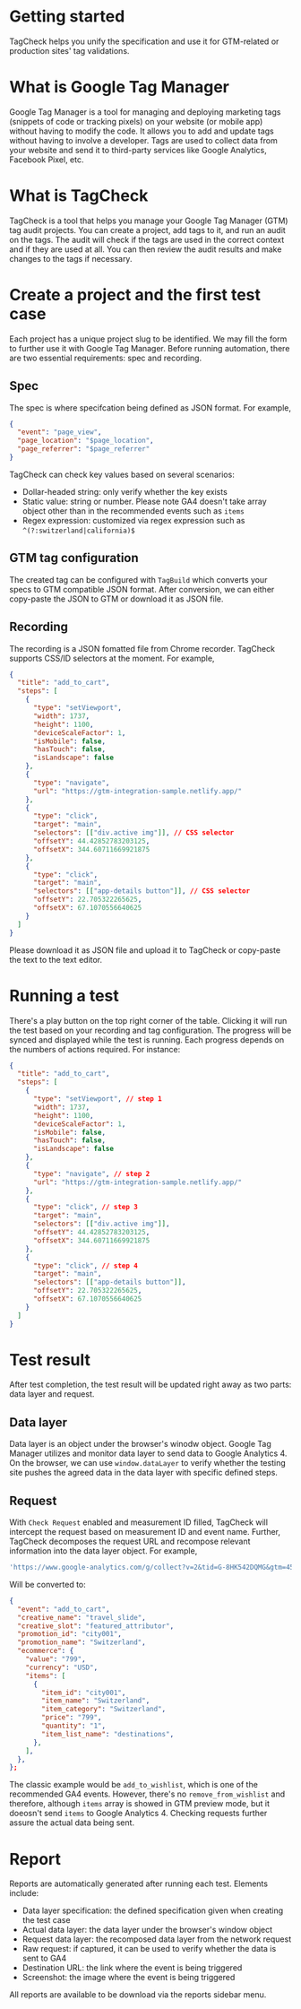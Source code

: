 # Getting started

TagCheck helps you unify the specification and use it for GTM-related or production sites' tag validations.

# What is Google Tag Manager

Google Tag Manager is a tool for managing and deploying marketing tags (snippets of code or tracking pixels) on your website (or mobile app) without having to modify the code. It allows you to add and update tags without having to involve a developer. Tags are used to collect data from your website and send it to third-party services like Google Analytics, Facebook Pixel, etc.

# What is TagCheck

TagCheck is a tool that helps you manage your Google Tag Manager (GTM) tag audit projects. You can create a project, add tags to it, and run an audit on the tags. The audit will check if the tags are used in the correct context and if they are used at all. You can then review the audit results and make changes to the tags if necessary.

# Create a project and the first test case

Each project has a unique project slug to be identified. We may fill the form to further use it with Google Tag Manager. Before running automation, there are two essential requirements: spec and recording.

## Spec

The spec is where specifcation being defined as JSON format. For example,

```json
{
  "event": "page_view",
  "page_location": "$page_location",
  "page_referrer": "$page_referrer"
}
```

TagCheck can check key values based on several scenarios:

- Dollar-headed string: only verify whether the key exists
- Static value: string or number. Please note GA4 doesn't take array object other than in the recommended events such as `items`
- Regex expression: customized via regex expression such as `^(?:switzerland|california)$`

## GTM tag configuration

The created tag can be configured with `TagBuild` which converts your specs to GTM compatible JSON format. After conversion, we can either copy-paste the JSON to GTM or download it as JSON file.

## Recording

The recording is a JSON fomatted file from Chrome recorder. TagCheck supports CSS/ID selectors at the moment. For example,

```json
{
  "title": "add_to_cart",
  "steps": [
    {
      "type": "setViewport",
      "width": 1737,
      "height": 1100,
      "deviceScaleFactor": 1,
      "isMobile": false,
      "hasTouch": false,
      "isLandscape": false
    },
    {
      "type": "navigate",
      "url": "https://gtm-integration-sample.netlify.app/"
    },
    {
      "type": "click",
      "target": "main",
      "selectors": [["div.active img"]], // CSS selector
      "offsetY": 44.42852783203125,
      "offsetX": 344.60711669921875
    },
    {
      "type": "click",
      "target": "main",
      "selectors": [["app-details button"]], // CSS selector
      "offsetY": 22.705322265625,
      "offsetX": 67.1070556640625
    }
  ]
}
```

Please download it as JSON file and upload it to TagCheck or copy-paste the text to the text editor.

# Running a test

There's a play button on the top right corner of the table. Clicking it will run the test based on your recording and tag configuration. The progress will be synced and displayed while the test is running. Each progress depends on the numbers of actions required. For instance:

```json
{
  "title": "add_to_cart",
  "steps": [
    {
      "type": "setViewport", // step 1
      "width": 1737,
      "height": 1100,
      "deviceScaleFactor": 1,
      "isMobile": false,
      "hasTouch": false,
      "isLandscape": false
    },
    {
      "type": "navigate", // step 2
      "url": "https://gtm-integration-sample.netlify.app/"
    },
    {
      "type": "click", // step 3
      "target": "main",
      "selectors": [["div.active img"]],
      "offsetY": 44.42852783203125,
      "offsetX": 344.60711669921875
    },
    {
      "type": "click", // step 4
      "target": "main",
      "selectors": [["app-details button"]],
      "offsetY": 22.705322265625,
      "offsetX": 67.1070556640625
    }
  ]
}
```

# Test result

After test completion, the test result will be updated right away as two parts: data layer and request.

## Data layer

Data layer is an object under the browser's winodw object. Google Tag Manager utilizes and monitor data layer to send data to Google Analytics 4. On the browser, we can use `window.dataLayer` to verify whether the testing site pushes the agreed data in the data layer with specific defined steps.

## Request

With `Check Request` enabled and measurement ID filled, TagCheck will intercept the request based on measurement ID and event name.
Further, TagCheck decomposes the request URL and recompose relevant information into the data layer object. For example,

```js
'https://www.google-analytics.com/g/collect?v=2&tid=G-8HK542DQMG&gtm=45je4410v9171567282z89168785492za200&_p=1712224628461&gcs=G111&gcd=13r3r3r3q7&npa=1&dma=0&cid=485839296.1712224634&ul=en-us&sr=2195x1235&uaa=x86&uab=64&uafvl=Chromium%3B121.0.6167.85%7CNot%2520A(Brand%3B99.0.0.0&uamb=0&uam=&uap=Windows&uapv=15.0.0&uaw=0&pscdl=noapi&_s=5&dr=&dl=&cu=USD&sid=1712224634&sct=1&seg=1&dt=Ng%20GTM%20Integration%20App&en=add_to_cart&pr1=idcity001~nmSwitzerland~lndestinations~caSwitzerland~qt1~pr799&epn.value=799&ep.promotion_id=city001&ep.promotion_name=Switzerland&ep.creative_name=travel_slide&ep.creative_slot=featured_attributor&_et=8682&tfd=30981';
```

Will be converted to:

```json
{
  "event": "add_to_cart",
  "creative_name": "travel_slide",
  "creative_slot": "featured_attributor",
  "promotion_id": "city001",
  "promotion_name": "Switzerland",
  "ecommerce": {
    "value": "799",
    "currency": "USD",
    "items": [
      {
        "item_id": "city001",
        "item_name": "Switzerland",
        "item_category": "Switzerland",
        "price": "799",
        "quantity": "1",
        "item_list_name": "destinations",
      },
    ],
  },
};
```

The classic example would be `add_to_wishlist`, which is one of the recommended GA4 events. However, there's no `remove_from_wishlist` and therefore, although `items` array is showed in GTM preview mode, but it doeosn't send `items` to Google Analytics 4. Checking requests further assure the actual data being sent.

# Report

Reports are automatically generated after running each test. Elements include:

- Data layer specification: the defined specification given when creating the test case
- Actual data layer: the data layer under the browser's window object
- Request data layer: the recomposed data layer from the network request
- Raw request: if captured, it can be used to verify whether the data is sent to GA4
- Destination URL: the link where the event is being triggered
- Screenshot: the image where the event is being triggered

All reports are available to be download via the reports sidebar menu.
